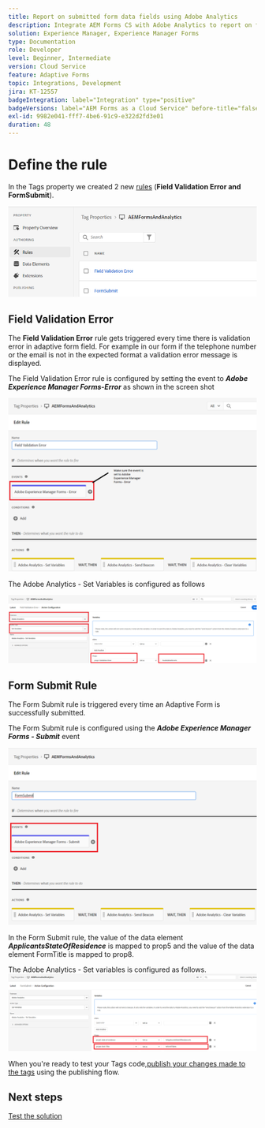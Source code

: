 ```yaml
---
title: Report on submitted form data fields using Adobe Analytics
description: Integrate AEM Forms CS with Adobe Analytics to report on form data fields
solution: Experience Manager, Experience Manager Forms
type: Documentation
role: Developer
level: Beginner, Intermediate
version: Cloud Service
feature: Adaptive Forms
topic: Integrations, Development
jira: KT-12557
badgeIntegration: label="Integration" type="positive"
badgeVersions: label="AEM Forms as a Cloud Service" before-title="false"
exl-id: 9982e041-fff7-4be6-91c9-e322d2fd3e01
duration: 48
---
```

# Define the rule

In the Tags property we created 2 new [rules](https://experienceleague.adobe.com/docs/platform-learn/implement-in-websites/configure-tags/add-data-elements-rules.html) (**Field Validation Error and FormSubmit**).

![adaptive-form](assets/rules.png)


## Field Validation Error

The **Field Validation Error** rule gets triggered every time there is validation error in adaptive form field. For example in our form if the telephone number or the email is not in the expected format a validation error message is displayed. 

The Field Validation Error rule is configured by setting the event to _**Adobe Experience Manager Forms-Error**_ as shown in the screen shot



![applicant-state-residence](assets/field_validation_error_rule.png)

The Adobe Analytics - Set Variables is configured as follows

![set action](assets/field_validation_action_rule.png)

## Form Submit Rule

The Form Submit rule is triggered every time an Adaptive Form is successfully submitted.

The Form Submit rule is configured using the _**Adobe Experience Manager Forms - Submit**_ event

![form-submit-rule](assets/form-submit-rule.png)

In the Form Submit rule, the value of the data element _**ApplicantsStateOfResidence**_ is mapped to prop5 and the value of the data element FormTitle is mapped to prop8.

The Adobe Analytics - Set variables is configured as follows.
![form-submit-rule-set-variables](assets/form-submit-set-variable.png)

When you're ready to test your Tags code,[publish your changes made to the tags](https://experienceleague.adobe.com/docs/experience-platform/tags/publish/publishing-flow.html) using the publishing flow.

## Next steps

[Test the solution](./test.md)